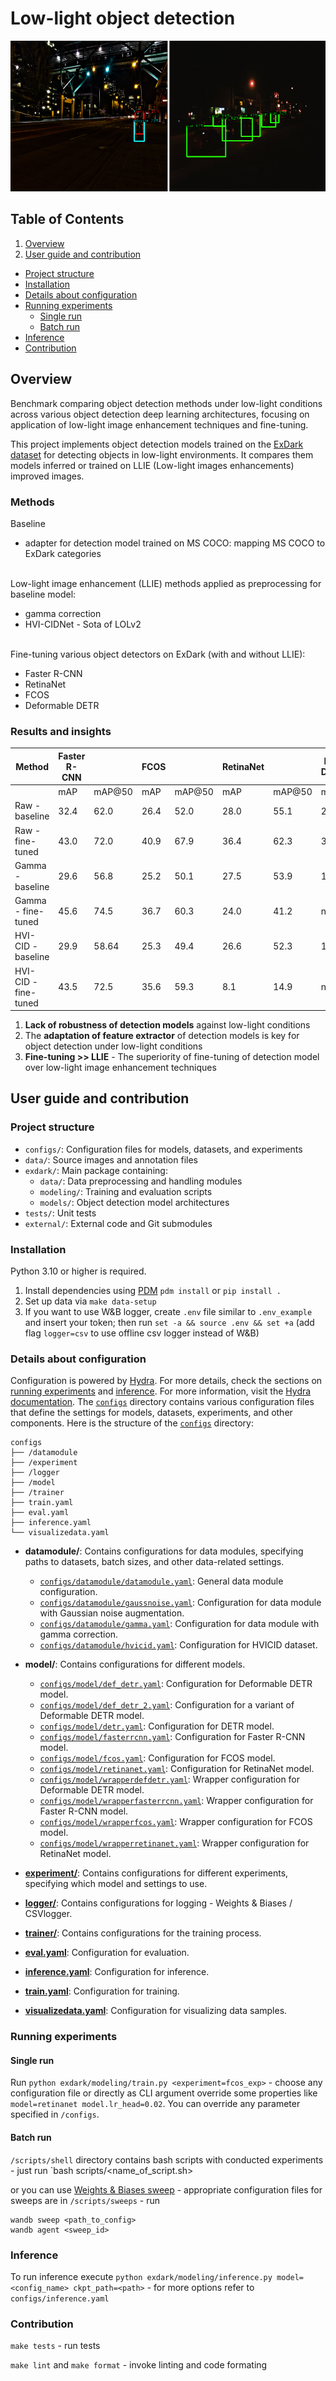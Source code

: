 # Low-light object detection
![img_1.png](readme_imgs/img_1.png)



## Table of Contents
1. [Overview](#overview)
2. [User guide and contribution](#user-guide-and-contribution)
  - [Project structure](#project-structure)
  - [Installation](#installation)
  - [Details about configuration](#details-about-configuration)
  - [Running experiments](#running-experiments)
    - [Single run](#single-run)
    - [Batch run](#batch-run)
  - [Inference](#inference)
  - [Contribution](#contribution)

## Overview

Benchmark comparing
object detection methods under low-light conditions across various object detection
deep learning architectures, focusing on application of low-light image enhancement
techniques and fine-tuning.


This project implements object detection models trained on the [ExDark dataset](https://github.com/cs-chan/Exclusively-Dark-Image-Dataset) for detecting objects in low-light environments. It compares them models inferred or trained on LLIE (Low-light images enhancements) improved images.

### Methods
Baseline
- adapter for detection model trained on MS COCO: mapping MS COCO to ExDark categories
<br /><br />

Low-light image enhancement (LLIE) methods applied as preprocessing for baseline model:
- gamma correction
- HVI-CIDNet - Sota of LOLv2
<br /><br />

Fine-tuning various object detectors on ExDark (with and without LLIE):
  - Faster R-CNN 
  - RetinaNet
  - FCOS
  - Deformable DETR

### Results and insights
| Method | Faster R-CNN |  | FCOS |  | RetinaNet |  | Def. DETR |  |
|--------|--------------|--------------|--------|--------|------------|------------|------------|------------|
|  | mAP | mAP@50 | mAP | mAP@50 | mAP | mAP@50 | mAP | mAP@50 |
| Raw - baseline | 32.4 | 62.0 | 26.4 | 52.0 | 28.0 | 55.1 | 20.1 | 36.9 |
| Raw - fine-tuned | 43.0 | 72.0 | 40.9 | 67.9 | 36.4 | 62.3 | 30.7 | 49.5 |
| Gamma - baseline | 29.6 | 56.8 | 25.2 | 50.1 | 27.5 | 53.9 | 18.4 | 33.8 |
| Gamma - fine-tuned | 45.6 | 74.5 | 36.7 | 60.3 | 24.0 | 41.2 | n/a | n/a |
| HVI-CID - baseline | 29.9 | 58.64 | 25.3 | 49.4 | 26.6 | 52.3 | 17.9 | 33.8 |
| HVI-CID - fine-tuned | 43.5 | 72.5 | 35.6 | 59.3 | 8.1 | 14.9 | n/a | n/a |
1. **Lack of robustness of detection models** against low-light conditions
2. The **adaptation of feature extractor** of detection models is key for object detection under low-light conditions
3. **Fine-tuning >> LLIE** - The superiority of fine-tuning of detection model over low-light image enhancement techniques

## User guide and contribution
### Project structure
- `configs/`: Configuration files for models, datasets, and experiments
- `data/`: Source images and annotation files
- `exdark/`: Main package containing:
  - `data/`: Data preprocessing and handling modules
  - `modeling/`: Training and evaluation scripts
  - `models/`: Object detection model architectures
- `tests/`: Unit tests
- `external/`: External code and Git submodules

### Installation
Python 3.10 or higher is required.
1. Install dependencies using [PDM](https://pdm-project.org/en/latest/) `pdm install` or `pip install .`
2. Set up data via `make data-setup`
3. If you want to use W&B logger, create `.env` file similar to `.env_example`
and insert your token; then run `set -a && source .env && set +a` (add flag `logger=csv` to use offline csv logger instead of W&B)

### Details about configuration
Configuration is powered by [Hydra](https://hydra.cc/docs/intro/). For more details, check the sections on [running experiments](#running-experiments) and [inference](#inference). For more information, visit the [Hydra documentation](https://hydra.cc/docs/intro/).
The [`configs`](configs ) directory contains various configuration files that define the settings for models, datasets, experiments, and other components. Here is the structure of the [`configs`](configs ) directory:
```shell
configs
├── /datamodule
├── /experiment
├── /logger
├── /model
├── /trainer
├── train.yaml
├── eval.yaml
├── inference.yaml
└── visualizedata.yaml
```

- **datamodule/**: Contains configurations for data modules, specifying paths to datasets, batch sizes, and other data-related settings.
  - [`configs/datamodule/datamodule.yaml`](configs/datamodule/datamodule.yaml ): General data module configuration.
  - [`configs/datamodule/gaussnoise.yaml`](configs/datamodule/gaussnoise.yaml ): Configuration for data module with Gaussian noise augmentation.
  - [`configs/datamodule/gamma.yaml`](configs/datamodule/gamma.yaml ): Configuration for data module with gamma correction.
  - [`configs/datamodule/hvicid.yaml`](configs/datamodule/hvicid.yaml ): Configuration for HVICID dataset.

- **model/**: Contains configurations for different models.
  - [`configs/model/def_detr.yaml`](configs/model/def_detr.yaml ): Configuration for Deformable DETR model.
  - [`configs/model/def_detr_2.yaml`](configs/model/def_detr_2.yaml ): Configuration for a variant of Deformable DETR model.
  - [`configs/model/detr.yaml`](configs/model/detr.yaml ): Configuration for DETR model.
  - [`configs/model/fasterrcnn.yaml`](configs/model/fasterrcnn.yaml ): Configuration for Faster R-CNN model.
  - [`configs/model/fcos.yaml`](configs/model/fcos.yaml ): Configuration for FCOS model.
  - [`configs/model/retinanet.yaml`](configs/model/retinanet.yaml ): Configuration for RetinaNet model.
  - [`configs/model/wrapperdefdetr.yaml`](configs/model/wrapperdefdetr.yaml ): Wrapper configuration for Deformable DETR model.
  - [`configs/model/wrapperfasterrcnn.yaml`](configs/model/wrapperfasterrcnn.yaml ): Wrapper configuration for Faster R-CNN model.
  - [`configs/model/wrapperfcos.yaml`](configs/model/wrapperfcos.yaml ): Wrapper configuration for FCOS model.
  - [`configs/model/wrapperretinanet.yaml`](configs/model/wrapperretinanet.yaml ): Wrapper configuration for RetinaNet model.

- [**experiment/**](configs/experiment): Contains configurations for different experiments, specifying which model and settings to use.
- [**logger/**](configs/logger): Contains configurations for logging - Weights & Biases / CSVlogger.
- [**trainer/**](configs/trainer): Contains configurations for the training process.
- [**eval.yaml**](configs/eval.yaml): Configuration for evaluation.
- [**inference.yaml**](configs/inference.yaml): Configuration for inference.
- [**train.yaml**](configs/train.yaml): Configuration for training.
- [**visualizedata.yaml**](configs/visualizedata.yaml): Configuration for visualizing data samples.

### Running experiments
#### Single run
Run `python exdark/modeling/train.py <experiment=fcos_exp>` - choose any configuration file or directly as CLI
argument override some properties like `model=retinanet model.lr_head=0.02`. You can override any parameter specified
in `/configs`.

#### Batch run
`/scripts/shell` directory contains bash scripts with conducted experiments - just run `bash scripts/<name_of_script.sh>

or you can use [Weights & Biases sweep](https://docs.wandb.ai/guides/sweeps/) - appropriate configuration files for
sweeps are in `/scripts/sweeps` - run
```shell
wandb sweep <path_to_config>
wandb agent <sweep_id>
```

### Inference
To run inference execute `python exdark/modeling/inference.py model=<config_name> ckpt_path=<path>` - for more options 
refer to `configs/inference.yaml`

### Contribution
`make tests` - run tests

`make lint` and `make format` - invoke linting and code formating 
